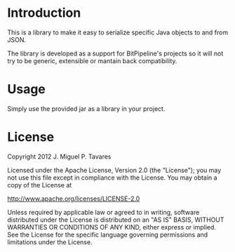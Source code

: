 # Introduction

This is a library to make it easy to serialize specific Java objects to and from JSON.

The library is developed as a support for BitPipeline's projects so it will not try to be generic, extensible or mantain back compatibility.

# Usage

Simply use the provided jar as a library in your project.

# License

Copyright 2012 J. Miguel P. Tavares

Licensed under the Apache License, Version 2.0 (the "License");
you may not use this file except in compliance with the License.
You may obtain a copy of the License at

   http://www.apache.org/licenses/LICENSE-2.0

Unless required by applicable law or agreed to in writing, software
distributed under the License is distributed on an "AS IS" BASIS,
WITHOUT WARRANTIES OR CONDITIONS OF ANY KIND, either express or implied.
See the License for the specific language governing permissions and
limitations under the License.